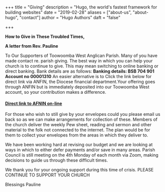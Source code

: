 +++
title = "Giving"
description = "Hugo, the world's fastest framework for building websites"
date = "2019-02-28"
aliases = ["about-us", "about-hugo", "contact"]
author = "Hugo Authors"
daft = "false"

+++

**How to Give in These Troubled Times,**

**A letter from Rev. Pauline**

To Our Supporters of Toowoomba West Anglican Parish. Many of you have made contact re. parish giving.
The best way in which you can help your church is to continue to give.
This may mean switching to online banking or direct banking. 
Bank details are as follows: 
**Banking details:    BSB 704 901   Account no 00001310**
An easier alternative is to Click the link below for direct link via ANFIN, the
Diocese financial department.Your offering goes through ANFIN but is immediately deposited into our Toowoomba West account, so your contribution makes a difference.

#### [Direct link to AFNIN on-line](https://www.bpoint.com.au/pay/TIM/?BillerCode=1723980)

For those who wish to still give by your envelopes could you please email us
back so as we can make arrangements for collection of these. 
Members of the church deliver the weekly Pew sheet, reading and sermon
and other material to the folk not connected to the internet.
The plan would be for them to collect your envelopes from the areas
in which they deliver to.

​We have been working hard at revising our budget and we are looking
at ways in which to either defer payments and/or save in many areas.
Parish Council is still meeting on the 4th Monday of each month via Zoom,
making decisions to guide us through these difficult times.

​We thank you for your ongoing support during this time of crisis.
PLEASE CONTINUE TO SUPPORT YOUR CHURCH

​Blessings 
Pauline